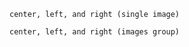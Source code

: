 <script>
  import Hero from '$lib/Hero.svelte'
  import Box from '$lib/Box.svelte.md'
</script>

<Hero title="Common tasks" subtitle="Don't reinvent the wheel - use these tips!" />

<section class="content section">

  <Box title="Positioning">

    center, left, and right (single image)

    center, left, and right (images group)

  </Box>

  <Box title="Captions">

  </Box>

  <Box title="Inline vs Block">

  </Box>

</section>
